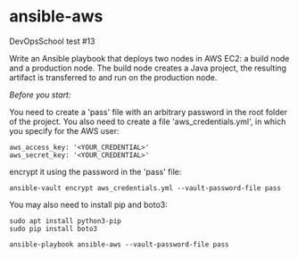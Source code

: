 # ansible-aws
DevOpsSchool test #13

Write an Ansible playbook that deploys two nodes in AWS EC2: a build node and a production node. The build node creates a Java project, the resulting artifact is transferred to and run on the production node.

<i>Before you start:</i>

You need to create a 'pass' file with an arbitrary password in the root folder of the project. 
You also need to create a file 'aws_credentials.yml', in which you specify for the AWS user:
```
aws_access_key: '<YOUR_CREDENTIAL>'
aws_secret_key: '<YOUR_CREDENTIAL>'
```
encrypt it using the password in the 'pass' file:
```
ansible-vault encrypt aws_credentials.yml --vault-password-file pass
```
You may also need to install pip and boto3:
```
sudo apt install python3-pip
sudo pip install boto3
```

```
ansible-playbook ansible-aws --vault-password-file pass
```